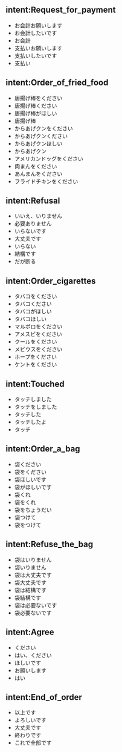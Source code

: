 ## intent:Request_for_payment
- お会計お願いします
- お会計したいです
- お会計
- 支払いお願いします
- 支払いしたいです
- 支払い

## intent:Order_of_fried_food
- 唐揚げ棒をください
- 唐揚げ棒ください
- 唐揚げ棒がほしい
- 唐揚げ棒
- からあげクンをください
- からあげクンください
- からあげクンほしい
- からあげクン
- アメリカンドッグをください
- 肉まんをください
- あんまんをください
- フライドチキンをください

## intent:Refusal
- いいえ、いりません
- 必要ありません
- いらないです
- 大丈夫です
- いらない
- 結構です
- だが断る

## intent:Order_cigarettes
- タバコをください
- タバコください
- タバコがほしい
- タバコほしい
- マルボロをください
- アメスピをください
- クールをください
- メビウスをください
- ホープをください
- ケントをください

## intent:Touched
- タッチしました
- タッチをしました
- タッチした
- タッチしたよ
- タッチ

## intent:Order_a_bag
- 袋ください
- 袋をください
- 袋ほしいです
- 袋がほしいです
- 袋くれ
- 袋をくれ
- 袋をちょうだい
- 袋つけて
- 袋をつけて

## intent:Refuse_the_bag
- 袋はいりません
- 袋いりません
- 袋は大丈夫です
- 袋大丈夫です
- 袋は結構です
- 袋結構です
- 袋は必要ないです
- 袋必要ないです

## intent:Agree
- ください
- はい、ください
- ほしいです
- お願いします
- はい

## intent:End_of_order
- 以上です
- よろしいです
- 大丈夫です
- 終わりです
- これで全部です

